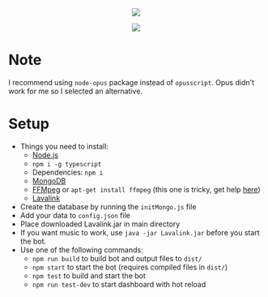 <p align="center">
    <img src="https://i.imgur.com/epINEbt.png">
</p>
<p align="center">
    <img src="https://img.shields.io/badge/version-2.6.1-blue.svg">
</p>

# Note
I recommend using `node-opus` package instead of `opusscript`. Opus didn't work for me so I selected an alternative.

# Setup
- Things you need to install:
    - [Node.js](https://nodejs.org/)
    - `npm i -g typescript`
    - Dependencies: `npm i`
    - [MongoDB](https://www.mongodb.com/download-center/community/)
    - [FFMpeg](https://ffmpeg.org/download.html) or `apt-get install ffmpeg` (this one is tricky, get help [here](https://discord.gg/bRCvFy9))
    - [Lavalink](https://ci.fredboat.com/viewLog.html?buildId=lastSuccessful&buildTypeId=Lavalink_Build&tab=artifacts&guest=1)
- Create the database by running the `initMongo.js` file
- Add your data to `config.json` file
- Place downloaded Lavalink.jar in main directory
- If you want music to work, use `java -jar Lavalink.jar` before you start the bot.
- Use one of the following commands:
    - `npm run build` to build bot and output files to `dist/`
    - `npm start` to start the bot (requires compiled files in `dist/`)
    - `npm test` to build and start the bot
    - `npm run test-dev` to start dashboard with hot reload
